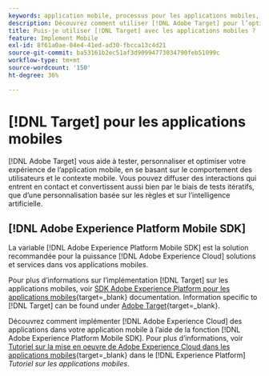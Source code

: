 ```yaml
---
keywords: application mobile, processus pour les applications mobiles, cibler une application mobile, emplacements cibles des applications mobiles, mesures de succès des applications mobiles
description: Découvrez comment utiliser [!DNL Adobe Target] pour l’optimisation et la personnalisation des applications mobiles, avec des tests itératifs et une personnalisation basée sur des règles et optimisée par l’IA.
title: Puis-je utiliser [!DNL Target] avec les applications mobiles ?
feature: Implement Mobile
exl-id: 8f61a0ae-04e4-41ed-ad30-fbcca13c4d21
source-git-commit: ba53161b2ec51af3d90994773034790feb51099c
workflow-type: tm+mt
source-wordcount: '150'
ht-degree: 36%

---
```


# [!DNL Target] pour les applications mobiles

[!DNL Adobe Target] vous aide à tester, personnaliser et optimiser votre expérience de l’application mobile, en se basant sur le comportement des utilisateurs et le contexte mobile. Vous pouvez diffuser des interactions qui entrent en contact et convertissent aussi bien par le biais de tests itératifs, que d’une personnalisation basée sur les règles et sur l’intelligence artificielle.

## [!DNL Adobe Experience Platform Mobile SDK]

La variable [!DNL Adobe Experience Platform Mobile SDK] est la solution recommandée pour la puissance [!DNL Adobe Experience Cloud] solutions et services dans vos applications mobiles.

Pour plus d’informations sur l’implémentation [!DNL Target] sur les applications mobiles, voir [SDK Adobe Experience Platform pour les applications mobiles](https://developer.adobe.com/client-sdks/documentation/){target=_blank} documentation. Information specific to [!DNL Target] can be found under [Adobe Target](https://developer.adobe.com/client-sdks/documentation/adobe-target/){target=_blank}.

Découvrez comment implémenter [!DNL Adobe Experience Cloud] des applications dans votre application mobile à l’aide de la fonction [!DNL Adobe Experience Platform Mobile SDK]. Pour plus d’informations, voir [Tutoriel sur la mise en oeuvre de Adobe Experience Cloud dans les applications mobiles](https://experienceleague.adobe.com/docs/platform-learn/implement-mobile-sdk/overview.html?lang=fr){target=_blank} dans le [!DNL Experience Platform] *Tutoriel sur les applications mobiles*.
